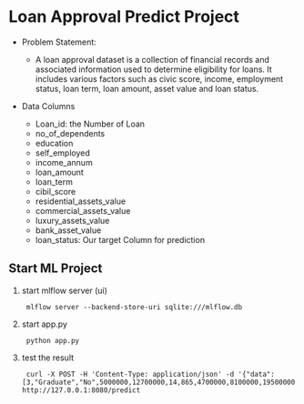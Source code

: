 # Loan Approval Predict Project

- Problem Statement:
  - A loan approval dataset is a collection of financial records and associated information used to determine eligibility for loans. It includes various factors such as civic score, income, employment status, loan term, loan amount, asset value and loan status.

- Data Columns

  - Loan_id: the Number of Loan
  - no_of_dependents
  - education
  - self_employed
  - income_annum
  - loan_amount
  - loan_term
  - cibil_score
  - residential_assets_value
  - commercial_assets_value
  - luxury_assets_value
  - bank_asset_value
  - loan_status: Our target Column for prediction

## Start ML Project

1) start mlflow server (ui)

        mlflow server --backend-store-uri sqlite:///mlflow.db

2) start app.py

        python app.py

3) test the result
      
        curl -X POST -H 'Content-Type: application/json' -d '{"data":[3,"Graduate","No",5000000,12700000,14,865,4700000,8100000,19500000,6300000]}' http://127.0.0.1:8080/predict
